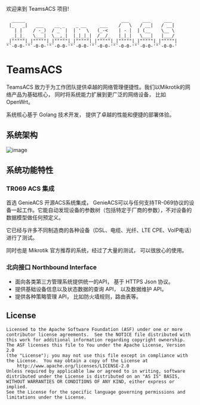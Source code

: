 欢迎来到 TeamsACS 项目!

      _____                                    ___     ___     ___   
     |_   _|   ___    __ _    _ __     ___    /   \   / __|   / __|  
       | |    / -_)  / _` |  | '  \   (_-<    | - |  | (__    \__ \  
      _|_|_   \___|  \__,_|  |_|_|_|  /__/_   |_|_|   \___|   |___/  
    _|"""""|_|"""""|_|"""""|_|"""""|_|"""""|_|"""""|_|"""""|_|"""""| 
    "`-0-0-'"`-0-0-'"`-0-0-'"`-0-0-'"`-0-0-'"`-0-0-'"`-0-0-'"`-0-0-' 

# TeamsACS

TeamsACS 致力于为工作团队提供卓越的网络管理便捷性。我们以Mikrotik的网络产品为基础核心， 同时将系统能力扩展到更广泛的网络设备， 比如 OpenWrt。

系统核心基于 Golang 技术开发， 提供了卓越的性能和便捷的部署体验。

## 系统架构

![image](https://user-images.githubusercontent.com/377938/97301570-e28b3d80-1892-11eb-85a8-5cc5f80449a4.png)

## 系统功能特性

### TR069 ACS 集成

首选 GenieACS 开源ACS系统集成， GenieACS可以与任何支持TR-069协议的设备一起工作。它能自动发现设备的参数树（包括特定于厂商的参数），不对设备的数据模型做任何预定义。

它已经与许多不同制造商的各种设备（DSL、电缆、光纤、LTE CPE、VoIP电话）进行了测试。

同时也是 Mikrotik 官方推荐的系统，经过了大量的测试， 可以很放心的使用。

### 北向接口 Northbound Interface

- 面向各类第三方管理系统提供统一的API， 基于 HTTPS Json 协议。
- 提供基础设备信息以及状态数据的查询 API， 以及数据维护 API。
- 提供各种策略管理 API， 比如防火墙规则，路由表等。


##  License

    Licensed to the Apache Software Foundation (ASF) under one or more
    contributor license agreements.  See the NOTICE file distributed with
    this work for additional information regarding copyright ownership.
    The ASF licenses this file to You under the Apache License, Version 2.0
    (the "License"); you may not use this file except in compliance with
    the License.  You may obtain a copy of the License at
        http://www.apache.org/licenses/LICENSE-2.0
    Unless required by applicable law or agreed to in writing, software
    distributed under the License is distributed on an "AS IS" BASIS,
    WITHOUT WARRANTIES OR CONDITIONS OF ANY KIND, either express or implied.
    See the License for the specific language governing permissions and
    limitations under the License.